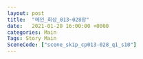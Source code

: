 ```yaml
---
layout: post
title:  "메인_회상_013~028장"
date:   2021-01-20 16:00:00 +0000
categories: Main
Tags: Story Main
SceneCode: ["scene_skip_cp013-028_q1_s10"]
---
```

